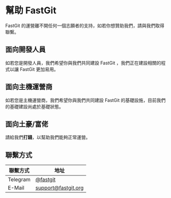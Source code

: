 # 幫助 FastGit

FastGit 的運營離不開任何一個志願者的支持，如若你想贊助我們，請與我們取得聯繫。

## 面向開發人員

如若您是開發人員，我們希望你與我們共同建設 FastGit ，我們正在建設相關的程式以讓 FastGit 更加易用。

## 面向主機運營商

如若您是主機運營商，我們希望你與我們共同建設 FastGit 的基礎設施，目前我們的基礎建設尚處於基礎狀態。

## 面向土豪/富佬

請給我們**打錢**，以幫助我們能夠正常運營。

## 聯繫方式

| 聯繫方式 | 地址 |
| ------- | ---- |
| Telegram | [@fastgit](https://t.me/fastgit) |
| E-Mail | [support@fastgit.org](mailto:support@fastgit.org) |
